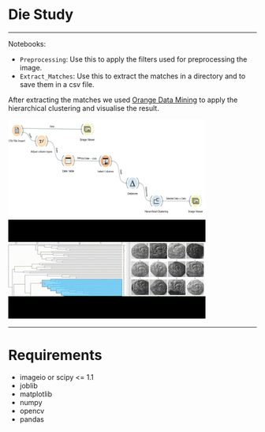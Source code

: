 # Die Study
----

Notebooks:
- `Preprocessing`: Use this to apply the filters used for preprocessing the image.
- `Extract_Matches`: Use this to extract the matches in a directory and to save them in a csv file.

After extracting the matches we used [Orange Data Mining](https://orangedatamining.com/) to apply the hierarchical clustering and visualise the result.

<img src="figures/orange1.jpg"  width="400" height="200"> <img src="figures/orange_gif.gif"  width="400" height="200">

----
# Requirements
- imageio or scipy <= 1.1
- joblib
- matplotlib
- numpy
- opencv
- pandas
